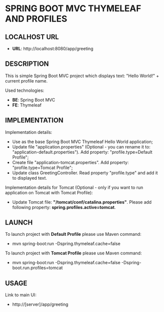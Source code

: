 SPRING BOOT MVC THYMELEAF AND PROFILES
======================================


LOCALHOST URL
-------------

* **URL**: http://localhost:8080/app/greeting


DESCRIPTION
-----------

This is simple Spring Boot MVC project which displays text: "Hello World!" + current profile name. 

Used technologies:
* **BE**: Spring Boot MVC
* **FE**: Thymeleaf


IMPLEMENTATION
-----------

Implementation details:
* Use as the base Spring Boot MVC Thymeleaf Hello World application;
* Update file "application.properties" (Optional - you can rename it to: "application-default.properties"). Add property: "profile.type=Default Profile";
* Create file "application-tomcat.properties". Add property: "profile.type=Tomcat Profile";
* Update class GreetingController. Read property "profile.type" and add it to displayed text.

Implementation details for Tomcat (Optional - only if you want to run application on Tomcat with Tomcat Profile):
* Update Tomcat file: **"/tomcat/conf/catalina.properties"**. Please add following property: **spring.profiles.active=tomcat**.

  

LAUNCH
------

To launch project with **Default Profile** please use Maven command:
* mvn spring-boot:run -Dspring.thymeleaf.cache=false

To launch project with **Tomcat Profile** please use Maven command:
* mvn spring-boot:run -Dspring.thymeleaf.cache=false -Dspring-boot.run.profiles=tomcat


USAGE
-----

Link to main UI:
* http://[server]/app/greeting